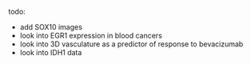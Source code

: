 todo: 
* add SOX10 images
* look into EGR1 expression in blood cancers
* look into 3D vasculature as a predictor of response to bevacizumab 
* look into IDH1 data

